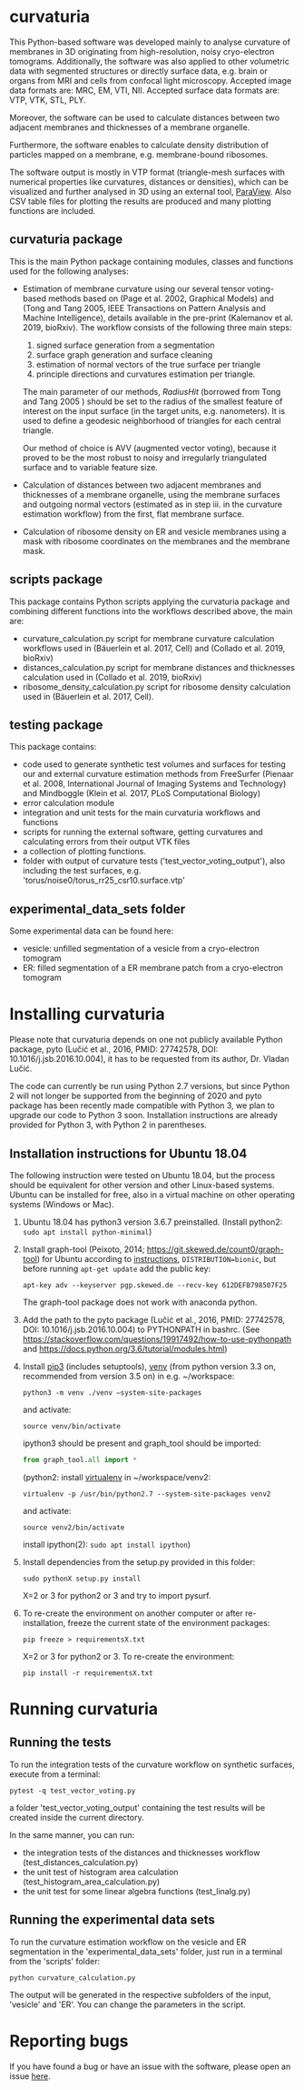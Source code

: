 # curvaturia
This Python-based software was developed mainly to analyse curvature of
membranes in 3D originating from high-resolution, noisy cryo-electron tomograms.
Additionally, the software was also applied to other volumetric data with
segmented structures or directly surface data, e.g. brain or organs from MRI and
cells from confocal light microscopy.
Accepted image data formats are: MRC, EM, VTI, NII.
Accepted surface data formats are: VTP, VTK, STL, PLY.

Moreover, the software can be used to calculate distances between two adjacent
membranes and thicknesses of a membrane organelle.

Furthermore, the software enables to calculate density distribution of
particles mapped on a membrane, e.g. membrane-bound ribosomes.

The software output is mostly in VTP format (triangle-mesh surfaces with
numerical properties like curvatures, distances or densities), which can be
visualized and further analysed in 3D using an external tool,
[ParaView](https://www.paraview.org/).
Also CSV table files for plotting the results are produced and many plotting
functions are included.

## curvaturia package
This is the main Python package containing modules, classes and functions used
for the following analyses:

- Estimation of membrane curvature using our several tensor voting-based methods
  based on (Page et al. 2002, Graphical Models) and (Tong and Tang 2005, IEEE
  Transactions on Pattern Analysis and Machine Intelligence), details available
  in the pre-print (Kalemanov et al. 2019, bioRxiv).
  The workflow consists of the following three main steps:
  1. signed surface generation from a segmentation
  2. surface graph generation and surface cleaning
  3. estimation of normal vectors of the true surface per triangle
  4. principle directions and curvatures estimation per triangle.

  The main parameter of our methods, _RadiusHit_ (borrowed from Tong and Tang
  2005 ) should be set to the radius of the smallest feature of interest on the
  input surface (in the target units, e.g. nanometers). It is used to define a
  geodesic neighborhood of triangles for each central triangle.

  Our method of choice is AVV (augmented vector voting), because it proved to be
  the most robust to noisy and irregularly triangulated surface and to variable
  feature size.

- Calculation of distances between two adjacent membranes and thicknesses of a
  membrane organelle, using the membrane surfaces and outgoing normal vectors
  (estimated as in step iii. in the curvature estimation workflow) from the
  first, flat membrane surface.

- Calculation of ribosome density on ER and vesicle membranes using a mask with
  ribosome coordinates on the membranes and the membrane mask.

## scripts package
This package contains Python scripts applying the curvaturia package and
combining different functions into the workflows described above, the main are:
- curvature_calculation.py script for membrane curvature calculation workflows
  used in (Bäuerlein et al. 2017, Cell) and (Collado et al. 2019, bioRxiv)
- distances_calculation.py script for membrane distances and thicknesses
  calculation used in (Collado et al. 2019, bioRxiv)
- ribosome_density_calculation.py script for ribosome density calculation used
  in (Bäuerlein et al. 2017, Cell).

## testing package
This package contains:
 - code used to generate synthetic test volumes and surfaces for testing our and
   external curvature estimation methods from FreeSurfer (Pienaar et al. 2008,
   International Journal of Imaging Systems and Technology) and Mindboggle
   (Klein et al. 2017, PLoS Computational Biology)
 - error calculation module
 - integration and unit tests for the main curvaturia workflows and functions
 - scripts for running the external software, getting curvatures and calculating
   errors from their output VTK files
 - a collection of plotting functions.
 - folder with output of curvature tests ('test_vector_voting_output'), also
   including the test surfaces, e.g. 'torus/noise0/torus_rr25_csr10.surface.vtp'

## experimental_data_sets folder
Some experimental data can be found here:
- vesicle: unfilled segmentation of a vesicle from a cryo-electron tomogram
- ER: filled segmentation of a ER membrane patch from a cryo-electron tomogram


# Installing curvaturia
Please note that curvaturia depends on one not publicly available Python package,
pyto (Lučić et al., 2016, PMID: 27742578, DOI: 10.1016/j.jsb.2016.10.004), it
has to be requested from its author, Dr. Vladan Lučić.

The code can currently be run using Python 2.7 versions, but since Python 2 will
not longer be supported from the beginning of 2020 and pyto package has been
recently made compatible with Python 3, we plan to upgrade our code to Python 3
soon. Installation instructions are already provided for Python 3, with Python 2
in parentheses.

## Installation instructions for Ubuntu 18.04
The following instruction were tested on Ubuntu 18.04, but the process should be
equivalent for other version and other Linux-based systems. Ubuntu can be
installed for free, also in a virtual machine on other operating systems
(Windows or Mac).

1. Ubuntu 18.04 has python3 version 3.6.7 preinstalled. (Install python2:
   `sudo apt install python-minimal`)

2. Install graph-tool (Peixoto, 2014; https://git.skewed.de/count0/graph-tool)
   for Ubuntu according to [instructions](https://git.skewed.de/count0/graph-tool/wikis/installation-instructions#debian-ubuntu),
   `DISTRIBUTION=bionic`, but before running `apt-get update` add the public key:
   ```
   apt-key adv --keyserver pgp.skewed.de --recv-key 612DEFB798507F25
   ```
   The graph-tool package does not work with anaconda python.

3. Add the path to the pyto package (Lučić et al., 2016, PMID: 27742578,
   DOI: 10.1016/j.jsb.2016.10.004) to PYTHONPATH in bashrc.
   (See https://stackoverflow.com/questions/19917492/how-to-use-pythonpath and
   https://docs.python.org/3.6/tutorial/modules.html)

4. Install [pip3](https://linuxize.com/post/how-to-install-pip-on-ubuntu-18.04/)
   (includes setuptools), [venv](https://docs.python.org/3/library/venv.html) (from
   python version 3.3 on, recommended from version 3.5 on) in e.g. ~/workspace:
   ```
   python3 -m venv ./venv –system-site-packages
   ```
   and activate:
   ```
   source venv/bin/activate
   ```
   ipython3 should be present and graph_tool should be imported:
   ```python
   from graph_tool.all import *
   ```
   (python2: install [virtualenv](https://docs.python-guide.org/dev/virtualenvs/#virtualenvironments-ref)
   in ~/workspace/venv2:
   ```
   virtualenv -p /usr/bin/python2.7 --system-site-packages venv2
   ```
   and activate:
   ```
   source venv2/bin/activate
   ```
   install ipython(2):
   `sudo apt install ipython`)

5. Install dependencies from the setup.py provided in this folder:
   ```
   sudo pythonX setup.py install
   ```
   X=2 or 3 for python2 or 3 and try to import pysurf.

6. To re-create the environment on another computer or after
   re-installation, freeze the current state of the environment packages:
   ```
   pip freeze > requirementsX.txt
   ```
   X=2 or 3 for python2 or 3.
   To re-create the environment:
   ```
   pip install -r requirementsX.txt
   ```


# Running curvaturia

## Running the tests
To run the integration tests of the curvature workflow on synthetic surfaces,
execute from a terminal:
```
pytest -q test_vector_voting.py
```
a folder 'test_vector_voting_output' containing the test results will be created
inside the current directory.

In the same manner, you can run:
- the integration tests of the distances and thicknesses workflow
  (test_distances_calculation.py)
- the unit test of histogram area calculation (test_histogram_area_calculation.py)
- the unit test for some linear algebra functions (test_linalg.py)

## Running the experimental data sets
To run the curvature estimation workflow on the vesicle and ER segmentation in
the 'experimental_data_sets' folder, just run in a terminal from the 'scripts'
folder:
```
python curvature_calculation.py
```
The output will be generated in the respective subfolders of the input,
'vesicle' and 'ER'. You can change the parameters in the script.


# Reporting bugs
If you have found a bug or have an issue with the software, please open an issue
[here](https://github.com/kalemaria/curvaturia/issues).
